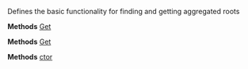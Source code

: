 Defines the basic functionality for finding and getting aggregated roots

**Methods**
[Get](Bifrost.Domain.IAggregatedRootRepository.Get)


**Methods**
[Get](Bifrost.Domain.IAggregatedRootRepository`1.Get)


**Methods**
[ctor](Bifrost.Domain.AggregatedRootRepository`1.ctor)
